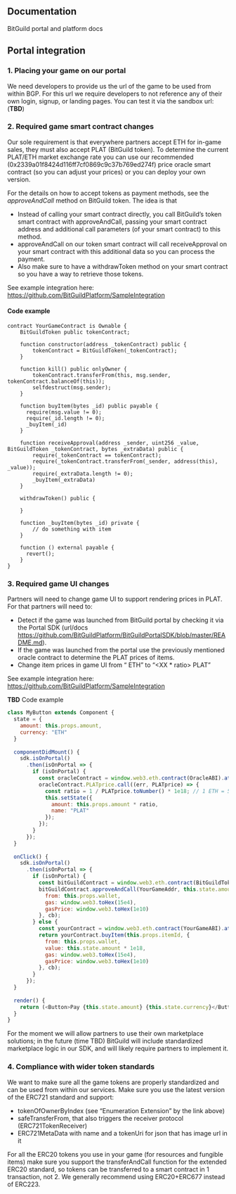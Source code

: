 ## Documentation
BitGuild portal and platform docs

## Portal integration

### 1. Placing your game on our portal

We need developers to provide us the url of the game to be used from within BGP. For this url we require developers to not reference any of their own login, signup, or landing pages. You can test it via the sandbox url: (**TBD**)

### 2. Required game smart contract changes

Our sole requirement is that everywhere partners accept ETH for in-game sales, they must also accept PLAT (BitGuild token). To determine the current PLAT/ETH market exchange rate you can use our recommended (0x2339a01f8424d116ff7cf0869c9c37b769ed274f) price oracle smart contract (so you can adjust your prices) or you can deploy your own version.

For the details on how to accept tokens as payment methods, see the *approveAndCall* method on BitGuild token. The idea is that
* Instead of calling your smart contract directly, you call BitGuild’s token smart contract with approveAndCall, passing your smart contract address and additional call parameters (of your smart contract) to this method.
* approveAndCall on our token smart contract will call receiveApproval on your smart contract with this additional data so you can process the payment.
* Also make sure to have a withdrawToken method on your smart contract so you have a way to retrieve those tokens. 

See example integration here: https://github.com/BitGuildPlatform/SampleIntegration


#### Code example

```
contract YourGameContract is Ownable {
    BitGuildToken public tokenContract;

    function constructor(address _tokenContract) public {
        tokenContract = BitGuildToken(_tokenContract);
    }

    function kill() public onlyOwner {
        tokenContract.transferFrom(this, msg.sender, tokenContract.balanceOf(this));
        selfdestruct(msg.sender);
    }

    function buyItem(bytes _id) public payable {
      require(msg.value != 0);
      require(_id.length != 0);
      _buyItem(_id)
    }

    function receiveApproval(address _sender, uint256 _value, BitGuildToken _tokenContract, bytes _extraData) public {
        require(_tokenContract == tokenContract);
        require(_tokenContract.transferFrom(_sender, address(this), _value));
        require(_extraData.length != 0);
        _buyItem(_extraData)
    }

    withdrawToken() public {

    }

    function _buyItem(bytes _id) private {
        // do something with item
    }

    function () external payable {
      revert();
    }
}
```

### 3. Required game UI changes

Partners will need to change game UI to support rendering prices in PLAT. For that partners will need to: 
* Detect if the game was launched from BitGuild portal by checking it via the Portal SDK (url/docs https://github.com/BitGuildPlatform/BitGuildPortalSDK/blob/master/README.md). 
* If the game was launched from the portal use the previously mentioned oracle contract to determine the PLAT prices of items. 
* Change item prices in game UI from “<XX> ETH” to “<XX * ratio> PLAT”
  
See example integration here: https://github.com/BitGuildPlatform/SampleIntegration

**TBD** Code example
```js
class MyButton extends Component {
  state = {
    amount: this.props.amount,
    currency: "ETH"
  }
    
  componentDidMount() {
    sdk.isOnPortal()
      .then(isOnPortal => {
        if (isOnPortal) {
          const oracleContract = window.web3.eth.contract(OracleABI).at(OracleAddr);
          oracleContract.PLATprice.call((err, PLATprice) => {
            const ratio = 1 / PLATprice.toNumber() * 1e18; // 1 ETH = 50.000
            this.setState({
              amount: this.props.amount * ratio,
              name: "PLAT"
            });
          });
        }
      });
  }
  
  onClick() {
    sdk.isOnPortal()
      .then(isOnPortal => {
        if (isOnPortal) {
          const bitGuildContract = window.web3.eth.contract(BitGuildTokenABI).at(BitGuildTokenAddr);
          bitGuildContract.approveAndCall(YourGameAddr, this.state.amount * 1e18, this.props.itemId, {
            from: this.props.wallet,
            gas: window.web3.toHex(15e4),
            gasPrice: window.web3.toHex(1e10)
          }, cb);
        } else {
          const yourContract = window.web3.eth.contract(YourGameABI).at(YourGameAddr);
          return yourContract.buyItem(this.props.itemId, {
            from: this.props.wallet,
            value: this.state.amount * 1e18,
            gas: window.web3.toHex(15e4),
            gasPrice: window.web3.toHex(1e10)
          }, cb);
        }
      });
  }
  
  render() {
    return (<Button>Pay {this.state.amount} {this.state.currency}</Button>);
  }
}
```

For the moment we will allow partners to use their own marketplace solutions; in the future (time TBD) BitGuild will include standardized marketplace logic in our SDK, and will likely require partners to implement it.
  
### 4. Compliance with wider token standards

We want to make sure all the game tokens are properly standardized and can be used from within our services. Make sure you use the latest version of the ERC721 standard and support:
* tokenOfOwnerByIndex (see “Enumeration Extension” by the link above)
* safeTransferFrom, that also triggers the receiver protocol (ERC721TokenReceiver)
* ERC721MetaData with name and a tokenUri for json that has image url in it

For all the ERC20 tokens you use in your game (for resources and fungible items) make sure you support the transferAndCall function for the extended ERC20 standard, so tokens can be transferred to a smart contract in 1 transaction, not 2. We generally recommend using ERC20+ERC677 instead of ERC223.
